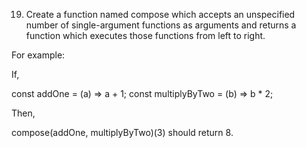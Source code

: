 19. Create a function named compose which accepts an unspecified number of single-argument functions as arguments and returns a function which executes those functions from left to right.

For example:

If,

const addOne = (a) => a + 1;
const multiplyByTwo = (b) => b * 2;

Then,

compose(addOne, multiplyByTwo)(3) should return 8.
